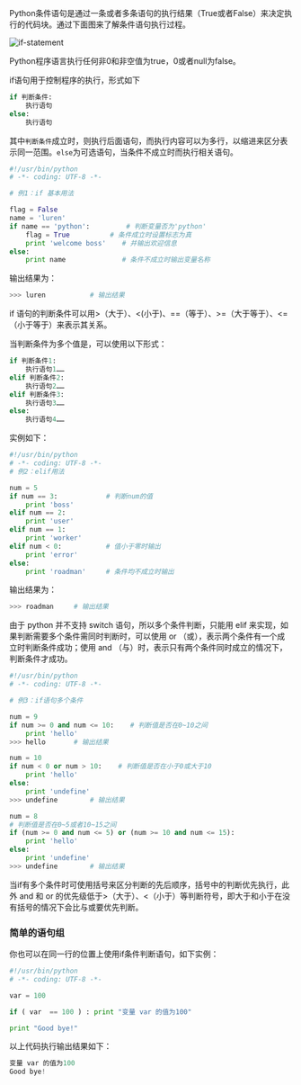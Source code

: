 Python条件语句是通过一条或者多条语句的执行结果（True或者False）来决定执行的代码块。通过下面图来了解条件语句执行过程。

 ![if-statement](http://ofc9x1ccn.bkt.clouddn.com/python/if-statement.jpg)

Python程序语言执行任何非0和非空值为true，0或者null为false。

if语句用于控制程序的执行，形式如下

```python
if 判断条件:
    执行语句
else:
    执行语句
```

其中`判断条件`成立时，则执行后面语句，而执行内容可以为多行，以缩进来区分表示同一范围。`else`为可选语句，当条件不成立时而执行相关语句。

```python
#!/usr/bin/python
# -*- coding: UTF-8 -*-

# 例1：if 基本用法

flag = False
name = 'luren'
if name == 'python':         # 判断变量否为'python'
    flag = True          # 条件成立时设置标志为真
    print 'welcome boss'    # 并输出欢迎信息
else:
    print name              # 条件不成立时输出变量名称
```

输出结果为：

```python
>>> luren			# 输出结果
```

if 语句的判断条件可以用>（大于）、<(小于)、==（等于）、>=（大于等于）、<=（小于等于）来表示其关系。

当判断条件为多个值是，可以使用以下形式：

```python
if 判断条件1:
    执行语句1……
elif 判断条件2:
    执行语句2……
elif 判断条件3:
    执行语句3……
else:
    执行语句4……
```

实例如下：

```python
#!/usr/bin/python
# -*- coding: UTF-8 -*-
# 例2：elif用法

num = 5     
if num == 3:            # 判断num的值
    print 'boss'        
elif num == 2:
    print 'user'
elif num == 1:
    print 'worker'
elif num < 0:           # 值小于零时输出
    print 'error'
else:
    print 'roadman'     # 条件均不成立时输出
```

输出结果为：

```python
>>> roadman		# 输出结果
```

由于 python 并不支持 switch 语句，所以多个条件判断，只能用 elif 来实现，如果判断需要多个条件需同时判断时，可以使用 or （或），表示两个条件有一个成立时判断条件成功；使用 and （与）时，表示只有两个条件同时成立的情况下，判断条件才成功。

```python
#!/usr/bin/python
# -*- coding: UTF-8 -*-

# 例3：if语句多个条件

num = 9
if num >= 0 and num <= 10:    # 判断值是否在0~10之间
    print 'hello'
>>> hello		# 输出结果

num = 10
if num < 0 or num > 10:    # 判断值是否在小于0或大于10
    print 'hello'
else:
	print 'undefine'
>>> undefine		# 输出结果

num = 8
# 判断值是否在0~5或者10~15之间
if (num >= 0 and num <= 5) or (num >= 10 and num <= 15):    
    print 'hello'
else:
    print 'undefine'
>>> undefine		# 输出结果
```

当if有多个条件时可使用括号来区分判断的先后顺序，括号中的判断优先执行，此外 and 和 or 的优先级低于>（大于）、<（小于）等判断符号，即大于和小于在没有括号的情况下会比与或要优先判断。

###  简单的语句组 ###

你也可以在同一行的位置上使用if条件判断语句，如下实例：

```python
#!/usr/bin/python
# -*- coding: UTF-8 -*-

var = 100

if ( var  == 100 ) : print "变量 var 的值为100"

print "Good bye!"
```

以上代码执行输出结果如下：

```python
变量 var 的值为100
Good bye!
```
